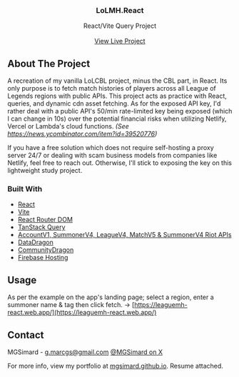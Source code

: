 <br/>
<div align="center">
  <h3 align="center">LoLMH.React</h3>
  <p align="center">
    React/Vite Query Project
    <br/>
    <br/>
    <a href="https://leaguemh-react.web.app/" target="_blank">View Live Project</a>  
  </p>
</div>

## About The Project

A recreation of my vanilla LoLCBL project, minus the CBL part, in React. Its only purpose is to fetch match histories of players across all League of Legends regions with public APIs. This project acts as practice with React, queries, and dynamic cdn asset fetching. As for the exposed API key, I'd rather deal with a public API's 50/min rate-limited key being exposed (which I can change in 10s) over the potential financial risks when utilizing Netlify, Vercel or Lambda's cloud functions. _(See https://news.ycombinator.com/item?id=39520776)_

If you have a free solution which does not require self-hosting a proxy server 24/7 or dealing with scam business models from companies like Netlify, feel free to reach out. Otherwise, I'll stick to exposing the key on this lightweight study project.

### Built With

- [React](https://react.dev/)
- [Vite](https://vitejs.dev/)
- [React Router DOM](https://reactrouter.com/)
- [TanStack Query](https://tanstack.com/query/latest)
- [AccountV1, SummonerV4, LeagueV4, MatchV5 & SummonerV4 Riot APIs](https://developer.riotgames.com/apis)
- [DataDragon](https://riot-api-libraries.readthedocs.io/en/latest/ddragon.html)
- [CommunityDragon](https://www.communitydragon.org/)
- [Firebase Hosting](https://firebase.google.com/)

## Usage

As per the example on the app's landing page; select a region, enter a summoner name & tag then click fetch.
-> [https://leaguemh-react.web.app/](https://leaguemh-react.web.app/)

## Contact

MGSimard - g.marcgs@gmail.com
[@MGSimard on X](https://x.com/MGSimard)

For more info, view my portfolio at [mgsimard.github.io](https://mgsimard.github.io). Resume attached.
